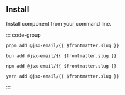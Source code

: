 ## Install

Install component from your command line.

::: code-group

```console-vue [pnpm]
pnpm add @jsx-email/{{ $frontmatter.slug }}
```

```console-vue [bun]
bun add @jsx-email/{{ $frontmatter.slug }}
```

```console-vue [npm]
npm add @jsx-email/{{ $frontmatter.slug }}
```

```console-vue [yarn]
yarn add @jsx-email/{{ $frontmatter.slug }}
```

:::